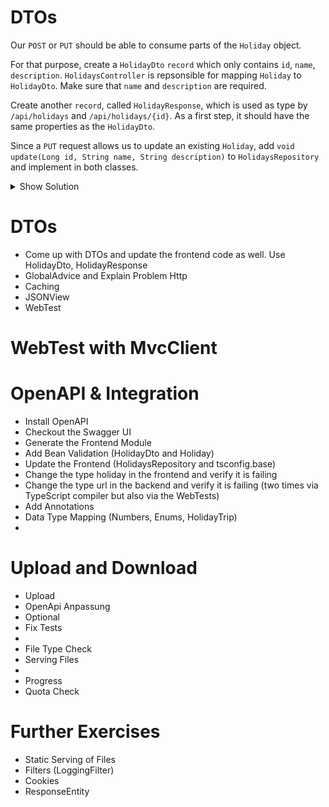 # DTOs

Our `POST` or `PUT` should be able to consume parts of the `Holiday` object.

For that purpose, create a `HolidayDto` `record` which only contains `id`, `name`, `description`. `HolidaysController` is repsonsible for mapping `Holiday` to `HolidayDto`. Make sure that `name` and `description` are required.

Create another `record`, called `HolidayResponse`, which is used as type by `/api/holidays` and `/api/holidays/{id}`. As a first step, it should have the same properties as the `HolidayDto`.

Since a `PUT` request allows us to update an existing `Holiday`, add `void update(Long id, String name, String description)` to `HolidaysRepository` and implement in both classes.

<details>
<summary>Show Solution</summary>
<p>

**/src/main/java/com/softarc/eternal/web/request/HolidayDto.java**

```java
package com.softarc.eternal.web.request;

public record HolidayDto(Long id, @NotNull String name, @NotNull String description) {}

```

**/src/main/java/com/softarc/eternal/web/request/HolidayDto.java**

```java
package com.softarc.eternal.web.response;

import jakarta.validation.constraints.NotNull;

public record HolidayResponse(
  @NotNull Long id,
  @NotNull String name,
  @NotNull String description
) {}

```

</p>
</details>



# DTOs

- Come up with DTOs and update the frontend code as well. Use HolidayDto, HolidayResponse
- GlobalAdvice and Explain Problem Http
- Caching
- JSONView
- WebTest

# WebTest with MvcClient

# OpenAPI & Integration

- Install OpenAPI
- Checkout the Swagger UI
- Generate the Frontend Module
- Add Bean Validation (HolidayDto and Holiday)
- Update the Frontend (HolidaysRepository and tsconfig.base)
- Change the type holiday in the frontend and verify it is failing
- Change the type url in the backend and verify it is failing (two times via TypeScript compiler but also via the WebTests)
- Add Annotations
- Data Type Mapping (Numbers, Enums, HolidayTrip)
-

# Upload and Download

- Upload
- OpenApi Anpassung
- Optional
- Fix Tests
-
- File Type Check
- Serving Files
-
- Progress
- Quota Check

# Further Exercises

- Static Serving of Files
- Filters (LoggingFilter)
- Cookies
- ResponseEntity

